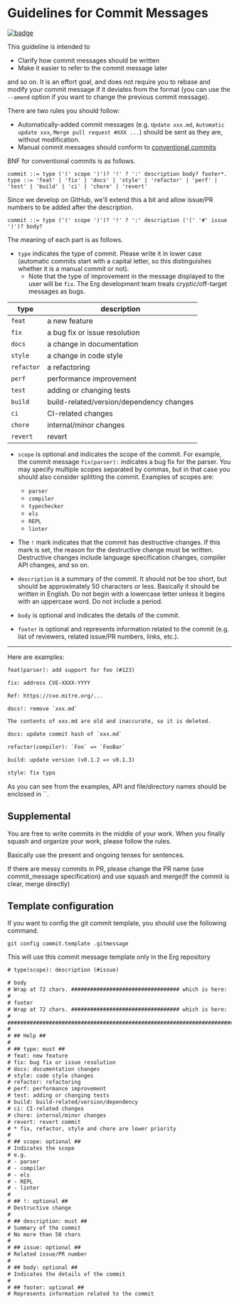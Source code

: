 # Guidelines for Commit Messages

[![badge](https://img.shields.io/endpoint.svg?url=https%3A%2F%2Fgezf7g7pd5.execute-api.ap-northeast-1.amazonaws.com%2Fdefault%2Fsource_up_to_date%3Fowner%3Derg-lang%26repos%3Derg%26ref%3Dmain%26path%3Ddoc/EN/dev_guide/commit_message.md%26commit_hash%3D718ae9d7d8118fcf5f36561ebbcfa96af980ec32)](https://gezf7g7pd5.execute-api.ap-northeast-1.amazonaws.com/default/source_up_to_date?owner=erg-lang&repos=erg&ref=main&path=doc/EN/dev_guide/commit_message.md&commit_hash=718ae9d7d8118fcf5f36561ebbcfa96af980ec32)

This guideline is intended to

* Clarify how commit messages should be written
* Make it easier to refer to the commit message later

and so on. It is an effort goal, and does not require you to rebase and modify your commit message if it deviates from the format (you can use the `--amend` option if you want to change the previous commit message).

There are two rules you should follow:

* Automatically-added commit messages (e.g. `Update xxx.md`, `Automatic update xxx`, `Merge pull request #XXX ...`) should be sent as they are, without modification.
* Manual commit messages should conform to [conventional commits](https://www.conventionalcommits.org/en/v1.0.0/#specification)

BNF for conventional commits is as follows.

```bnf
commit ::= type ('(' scope ')')? '!' ? ':' description body? footer*.
type ::= 'feat' | 'fix' | 'docs' | 'style' | 'refactor' | 'perf' | 'test' | 'build' | 'ci' | 'chore' | 'revert'
```

Since we develop on GitHub, we'll extend this a bit and allow issue/PR numbers to be added after the description.

```bnf
commit ::= type ('(' scope ')')? '!' ? ':' description ('(' '#' issue ')')? body?
```

The meaning of each part is as follows.

* `type` indicates the type of commit. Please write it in lower case (automatic commits start with a capital letter, so this distinguishes whether it is a manual commit or not).
  * Note that the type of improvement in the message displayed to the user will be `fix`. The Erg development team treats cryptic/off-target messages as bugs.

| type       | description                              |
| ---------- | ---------------------------------------- |
| `feat`     | a new feature                            |
| `fix`      | a bug fix or issue resolution            |
| `docs`     | a change in documentation                |
| `style`    | a change in code style                   |
| `refactor` | a refactoring                            |
| `perf`     | performance improvement                  |
| `test`     | adding or changing tests                 |
| `build`    | build-related/version/dependency changes |
| `ci`       | CI-related changes                       |
| `chore`    | internal/minor changes                   |
| `revert`   | revert                                   |

* `scope` is optional and indicates the scope of the commit. For example, the commit message `fix(parser):` indicates a bug fix for the parser. You may specify multiple scopes separated by commas, but in that case you should also consider splitting the commit. Examples of scopes are:

  * `parser`
  * `compiler`
  * `typechecker`
  * `els`
  * `REPL`
  * `linter`

* The `!` mark indicates that the commit has destructive changes. If this mark is set, the reason for the destructive change must be written. Destructive changes include language specification changes, compiler API changes, and so on.

* `description` is a summary of the commit. It should not be too short, but should be approximately 50 characters or less. Basically it should be written in English. Do not begin with a lowercase letter unless it begins with an uppercase word. Do not include a period.

* `body` is optional and indicates the details of the commit.

* `footer` is optional and represents information related to the commit (e.g. list of reviewers, related issue/PR numbers, links, etc.).

---

Here are examples:

```txt
feat(parser): add support for foo (#123)
```

```txt
fix: address CVE-XXXX-YYYY

Ref: https://cve.mitre.org/...
```

```txt
docs!: remove `xxx.md`

The contents of xxx.md are old and inaccurate, so it is deleted.
```

```txt
docs: update commit hash of `xxx.md`
```

```txt
refactor(compiler): `Foo` => `FooBar`
```

```txt
build: update version (v0.1.2 => v0.1.3)
```

```txt
style: fix typo
```

As you can see from the examples, API and file/directory names should be enclosed in ``.

## Supplemental

You are free to write commits in the middle of your work. When you finally squash and organize your work, please follow the rules.

Basically use the present and ongoing tenses for sentences.

If there are messy commits in PR, please change the PR name (use commit_message specification) and use squash and merge(If the commit is clear, merge directly)

## Template configuration

If you want to config the git commit template, you should use the following command.

```shell
git config commit.template .gitmessage
```

This will use this commit message template only in the Erg repository

```txt
# type(scope): description (#issue)

# body
# Wrap at 72 chars. ################################## which is here:  #
#
# footer
# Wrap at 72 chars. ################################## which is here:  #
#
########################################################################
#
# ## Help ##
#
# ## type: must ##
# feat: new feature
# fix: bug fix or issue resolution
# docs: documentation changes
# style: code style changes
# refactor: refactoring
# perf: performance improvement
# test: adding or changing tests
# build: build-related/version/dependency
# ci: CI-related changes
# chore: internal/minor changes
# revert: revert commit
# * fix, refactor, style and chore are lower priority
#
# ## scope: optional ##
# Indicates the scope
# e.g.
# - parser
# - compiler
# - els
# - REPL
# - linter
#
# ## !: optional ##
# Destructive change
#
# ## description: must ##
# Summary of the commit
# No more than 50 chars
#
# ## issue: optional ##
# Related issue/PR number
#
# ## body: optional ##
# Indicates the details of the commit
#
# ## footer: optional ##
# Represents information related to the commit
```
